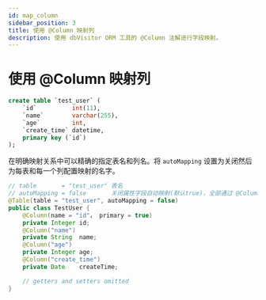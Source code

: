 ```yaml
---
id: map_column
sidebar_position: 3
title: 使用 @Column 映射列
description: 使用 dbVisitor ORM 工具的 @Column 注解进行字段映射。
---
```


# 使用 @Column 映射列

```sql title='有如下表'
create table `test_user` (
    `id`          int(11),
    `name`        varchar(255),
    `age`         int,
    `create_time` datetime,
    primary key (`id`)
);
```

在明确映射关系中可以精确的指定表名和列名。将 `autoMapping` 设置为关闭然后为每表和每一个列配置映射的名字。

```java {3,5,7,9,11}
// table       = "test_user" 表名
// autoMapping = false       关闭属性字段自动映射(默认true)，全部通过 @Column 配置
@Table(table = "test_user", autoMapping = false) 
public class TestUser {
    @Column(name = "id"， primary = true)
    private Integer id;
    @Column("name")
    private String  name;
    @Column("age")
    private Integer age;
    @Column("create_time")
    private Date    createTime;

    // getters and setters omitted
}
```